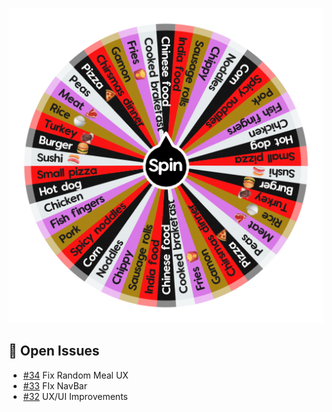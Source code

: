 ![Project Screenshot](https://github.com/tgilly93/Dinner_Generator_React/blob/main/images/Dinner_Generator_React_thumb.png?raw=true)

## 🚀 Open Issues


<!-- ISSUES-START -->
- [#34](https://github.com/tgilly93/Dinner_Generator_React/issues/34) Fix Random Meal UX
- [#33](https://github.com/tgilly93/Dinner_Generator_React/issues/33) FIx NavBar
- [#32](https://github.com/tgilly93/Dinner_Generator_React/issues/32) UX/UI Improvements
<!-- ISSUES-END -->

